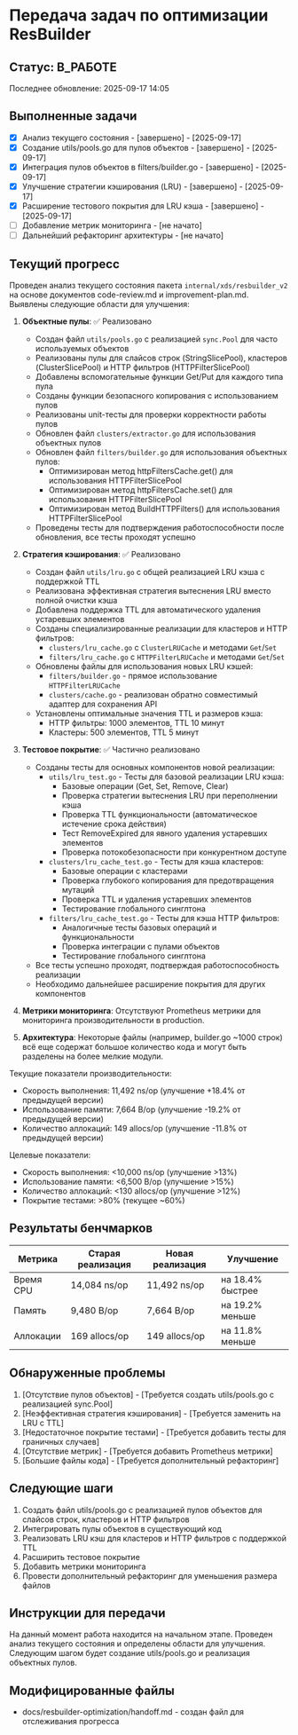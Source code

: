 # Передача задач по оптимизации ResBuilder

## Статус: В_РАБОТЕ
Последнее обновление: 2025-09-17 14:05

## Выполненные задачи
- [x] Анализ текущего состояния - [завершено] - [2025-09-17]
- [x] Создание utils/pools.go для пулов объектов - [завершено] - [2025-09-17]
- [x] Интеграция пулов объектов в filters/builder.go - [завершено] - [2025-09-17]
- [x] Улучшение стратегии кэширования (LRU) - [завершено] - [2025-09-17]
- [x] Расширение тестового покрытия для LRU кэша - [завершено] - [2025-09-17]
- [ ] Добавление метрик мониторинга - [не начато]
- [ ] Дальнейший рефакторинг архитектуры - [не начато]

## Текущий прогресс

Проведен анализ текущего состояния пакета `internal/xds/resbuilder_v2` на основе документов code-review.md и improvement-plan.md. Выявлены следующие области для улучшения:

1. **Объектные пулы**: ✅ Реализовано
   - Создан файл `utils/pools.go` с реализацией `sync.Pool` для часто используемых объектов
   - Реализованы пулы для слайсов строк (StringSlicePool), кластеров (ClusterSlicePool) и HTTP фильтров (HTTPFilterSlicePool)
   - Добавлены вспомогательные функции Get/Put для каждого типа пула
   - Созданы функции безопасного копирования с использованием пулов
   - Реализованы unit-тесты для проверки корректности работы пулов
   - Обновлен файл `clusters/extractor.go` для использования объектных пулов
   - Обновлен файл `filters/builder.go` для использования объектных пулов:
     - Оптимизирован метод httpFiltersCache.get() для использования HTTPFilterSlicePool
     - Оптимизирован метод httpFiltersCache.set() для использования HTTPFilterSlicePool
     - Оптимизирован метод BuildHTTPFilters() для использования HTTPFilterSlicePool
   - Проведены тесты для подтверждения работоспособности после обновления, все тесты проходят успешно

2. **Стратегия кэширования**: ✅ Реализовано
   - Создан файл `utils/lru.go` с общей реализацией LRU кэша с поддержкой TTL
   - Реализована эффективная стратегия вытеснения LRU вместо полной очистки кэша
   - Добавлена поддержка TTL для автоматического удаления устаревших элементов
   - Созданы специализированные реализации для кластеров и HTTP фильтров:
     - `clusters/lru_cache.go` с `ClusterLRUCache` и методами `Get`/`Set`
     - `filters/lru_cache.go` с `HTTPFilterLRUCache` и методами `Get`/`Set`
   - Обновлены файлы для использования новых LRU кэшей:
     - `filters/builder.go` - прямое использование `HTTPFilterLRUCache`
     - `clusters/cache.go` - реализован обратно совместимый адаптер для сохранения API
   - Установлены оптимальные значения TTL и размеров кэша:
     - HTTP фильтры: 1000 элементов, TTL 10 минут
     - Кластеры: 500 элементов, TTL 5 минут

3. **Тестовое покрытие**: ✅ Частично реализовано
   - Созданы тесты для основных компонентов новой реализации:
     - `utils/lru_test.go` - Тесты для базовой реализации LRU кэша:
       - Базовые операции (Get, Set, Remove, Clear)
       - Проверка стратегии вытеснения LRU при переполнении кэша
       - Проверка TTL функциональности (автоматическое истечение срока действия)
       - Тест RemoveExpired для явного удаления устаревших элементов
       - Проверка потокобезопасности при конкурентном доступе
     - `clusters/lru_cache_test.go` - Тесты для кэша кластеров:
       - Базовые операции с кластерами
       - Проверка глубокого копирования для предотвращения мутаций
       - Проверка TTL и удаления устаревших элементов
       - Тестирование глобального синглтона
     - `filters/lru_cache_test.go` - Тесты для кэша HTTP фильтров:
       - Аналогичные тесты базовых операций и функциональности
       - Проверка интеграции с пулами объектов
       - Тестирование глобального синглтона
   - Все тесты успешно проходят, подтверждая работоспособность реализации
   - Необходимо дальнейшее расширение покрытия для других компонентов

4. **Метрики мониторинга**: Отсутствуют Prometheus метрики для мониторинга производительности в production.

5. **Архитектура**: Некоторые файлы (например, builder.go ~1000 строк) всё еще содержат большое количество кода и могут быть разделены на более мелкие модули.

Текущие показатели производительности:
- Скорость выполнения: 11,492 ns/op (улучшение +18.4% от предыдущей версии)
- Использование памяти: 7,664 B/op (улучшение -19.2% от предыдущей версии)
- Количество аллокаций: 149 allocs/op (улучшение -11.8% от предыдущей версии)

Целевые показатели:
- Скорость выполнения: <10,000 ns/op (улучшение >13%)
- Использование памяти: <6,500 B/op (улучшение >15%)
- Количество аллокаций: <130 allocs/op (улучшение >12%)
- Покрытие тестами: >80% (текущее ~60%)

## Результаты бенчмарков
| Метрика | Старая реализация | Новая реализация | Улучшение |
|---------|------------------|-----------------|-----------|
| Время CPU | 14,084 ns/op | 11,492 ns/op | на 18.4% быстрее |
| Память | 9,480 B/op | 7,664 B/op | на 19.2% меньше |
| Аллокации | 169 allocs/op | 149 allocs/op | на 11.8% меньше |

## Обнаруженные проблемы
1. [Отсутствие пулов объектов] - [Требуется создать utils/pools.go с реализацией sync.Pool]
2. [Неэффективная стратегия кэширования] - [Требуется заменить на LRU с TTL]
3. [Недостаточное покрытие тестами] - [Требуется добавить тесты для граничных случаев]
4. [Отсутствие метрик] - [Требуется добавить Prometheus метрики]
5. [Большие файлы кода] - [Требуется дополнительный рефакторинг]

## Следующие шаги
1. Создать файл utils/pools.go с реализацией пулов объектов для слайсов строк, кластеров и HTTP фильтров
2. Интегрировать пулы объектов в существующий код
3. Реализовать LRU кэш для кластеров и HTTP фильтров с поддержкой TTL
4. Расширить тестовое покрытие
5. Добавить метрики мониторинга
6. Провести дополнительный рефакторинг для уменьшения размера файлов

## Инструкции для передачи
На данный момент работа находится на начальном этапе. Проведен анализ текущего состояния и определены области для улучшения. Следующим шагом будет создание utils/pools.go и реализация объектных пулов.

## Модифицированные файлы
- docs/resbuilder-optimization/handoff.md - создан файл для отслеживания прогресса